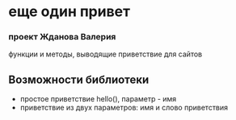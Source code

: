 # еще один привет
### проект Жданова Валерия

функции и методы, выводящие приветствие для сайтов

## Возможности библиотеки
* простое приветствие hello(), параметр - имя
* приветствие из двух параметров: имя и слово приветствия
